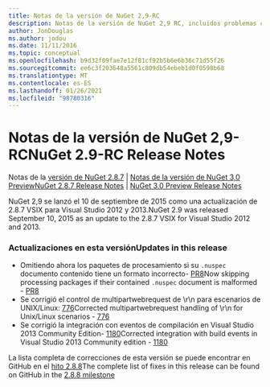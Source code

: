 ```yaml
---
title: Notas de la versión de NuGet 2,9-RC
description: Notas de la versión de NuGet 2,9 RC, incluidos problemas conocidos, correcciones de errores, características agregadas y DCR.
author: JonDouglas
ms.author: jodou
ms.date: 11/11/2016
ms.topic: conceptual
ms.openlocfilehash: b9d32f09fae7e12f81cf92b5b6e6b36c71d55f26
ms.sourcegitcommit: ee6c3f203648a5561c809db54ebeb1d0f0598b68
ms.translationtype: MT
ms.contentlocale: es-ES
ms.lasthandoff: 01/26/2021
ms.locfileid: "98780316"
---
```

# <a name="nuget-29-rc-release-notes"></a><span data-ttu-id="28e81-103">Notas de la versión de NuGet 2,9-RC</span><span class="sxs-lookup"><span data-stu-id="28e81-103">NuGet 2.9-RC Release Notes</span></span>

<span data-ttu-id="28e81-104">Notas de la [versión de NuGet 2.8.7](../release-notes/nuget-2.8.7.md)  |  [Notas de la versión de NuGet 3,0 Preview](../release-notes/nuget-3.0-preview.md)</span><span class="sxs-lookup"><span data-stu-id="28e81-104">[NuGet 2.8.7 Release Notes](../release-notes/nuget-2.8.7.md) | [NuGet 3.0 Preview Release Notes](../release-notes/nuget-3.0-preview.md)</span></span>

<span data-ttu-id="28e81-105">NuGet 2,9 se lanzó el 10 de septiembre de 2015 como una actualización de 2.8.7 VSIX para Visual Studio 2012 y 2013.</span><span class="sxs-lookup"><span data-stu-id="28e81-105">NuGet 2.9 was released September 10, 2015 as an update to the 2.8.7 VSIX for Visual Studio 2012 and 2013.</span></span>

### <a name="updates-in-this-release"></a><span data-ttu-id="28e81-106">Actualizaciones en esta versión</span><span class="sxs-lookup"><span data-stu-id="28e81-106">Updates in this release</span></span>

* <span data-ttu-id="28e81-107">Omitiendo ahora los paquetes de procesamiento si su `.nuspec` documento contenido tiene un formato incorrecto- [PR8](https://github.com/NuGet/NuGet2/pull/8)</span><span class="sxs-lookup"><span data-stu-id="28e81-107">Now skipping processing packages if their contained `.nuspec` document is malformed - [PR8](https://github.com/NuGet/NuGet2/pull/8)</span></span>
* <span data-ttu-id="28e81-108">Se corrigió el control de multipartwebrequest de \r\n para escenarios de UNIX/Linux: [776](https://github.com/NuGet/Home/issues/776)</span><span class="sxs-lookup"><span data-stu-id="28e81-108">Corrected multipartwebrequest handling of \r\n for Unix/Linux scenarios - [776](https://github.com/NuGet/Home/issues/776)</span></span>
* <span data-ttu-id="28e81-109">Se corrigió la integración con eventos de compilación en Visual Studio 2013 Community Edition- [1180](https://github.com/NuGet/Home/issues/1180)</span><span class="sxs-lookup"><span data-stu-id="28e81-109">Corrected integration with build events in Visual Studio 2013 Community edition - [1180](https://github.com/NuGet/Home/issues/1180)</span></span>


<span data-ttu-id="28e81-110">La lista completa de correcciones de esta versión se puede encontrar en GitHub en el [hito 2.8.8](https://github.com/NuGet/Home/issues?q=milestone%3A2.8.8+is%3Aclosed)</span><span class="sxs-lookup"><span data-stu-id="28e81-110">The complete list of fixes in this release can be found on GitHub in the [2.8.8 milestone](https://github.com/NuGet/Home/issues?q=milestone%3A2.8.8+is%3Aclosed)</span></span>
